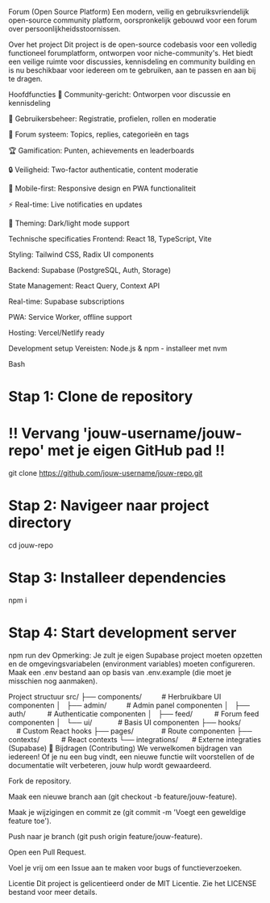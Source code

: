 Forum  (Open Source Platform)
Een modern, veilig en gebruiksvriendelijk open-source community platform, oorspronkelijk gebouwd voor een forum over persoonlijkheidsstoornissen. 

Over het project
Dit project is de open-source codebasis voor een volledig functioneel forumplatform, ontworpen voor niche-community's. Het biedt een veilige ruimte voor discussies, kennisdeling en community building en is nu beschikbaar voor iedereen om te gebruiken, aan te passen en aan bij te dragen.

Hoofdfuncties
🌿 Community-gericht: Ontworpen voor discussie en kennisdeling

👥 Gebruikersbeheer: Registratie, profielen, rollen en moderatie

💬 Forum systeem: Topics, replies, categorieën en tags

🏆 Gamification: Punten, achievements en leaderboards

🔒 Veiligheid: Two-factor authenticatie, content moderatie

📱 Mobile-first: Responsive design en PWA functionaliteit

⚡ Real-time: Live notificaties en updates

🎨 Theming: Dark/light mode support

Technische specificaties
Frontend: React 18, TypeScript, Vite

Styling: Tailwind CSS, Radix UI components

Backend: Supabase (PostgreSQL, Auth, Storage)

State Management: React Query, Context API

Real-time: Supabase subscriptions

PWA: Service Worker, offline support

Hosting: Vercel/Netlify ready

Development setup
Vereisten: Node.js & npm - installeer met nvm

Bash

# Stap 1: Clone de repository
# !! Vervang 'jouw-username/jouw-repo' met je eigen GitHub pad !!
git clone https://github.com/jouw-username/jouw-repo.git

# Stap 2: Navigeer naar project directory
cd jouw-repo

# Stap 3: Installeer dependencies
npm i

# Stap 4: Start development server
npm run dev
Opmerking: Je zult je eigen Supabase project moeten opzetten en de omgevingsvariabelen (environment variables) moeten configureren. Maak een .env bestand aan op basis van .env.example (die moet je misschien nog aanmaken).

Project structuur
src/
├── components/          # Herbruikbare UI componenten
│   ├── admin/          # Admin panel componenten
│   ├── auth/           # Authenticatie componenten
│   ├── feed/           # Forum feed componenten
│   └── ui/             # Basis UI componenten
├── hooks/              # Custom React hooks
├── pages/              # Route componenten
├── contexts/           # React contexts
└── integrations/       # Externe integraties (Supabase)
🤝 Bijdragen (Contributing)
We verwelkomen bijdragen van iedereen! Of je nu een bug vindt, een nieuwe functie wilt voorstellen of de documentatie wilt verbeteren, jouw hulp wordt gewaardeerd.

Fork de repository.

Maak een nieuwe branch aan (git checkout -b feature/jouw-feature).

Maak je wijzigingen en commit ze (git commit -m 'Voegt een geweldige feature toe').

Push naar je branch (git push origin feature/jouw-feature).

Open een Pull Request.

Voel je vrij om een Issue aan te maken voor bugs of functieverzoeken.

Licentie
Dit project is gelicentieerd onder de MIT Licentie. Zie het LICENSE bestand voor meer details.
